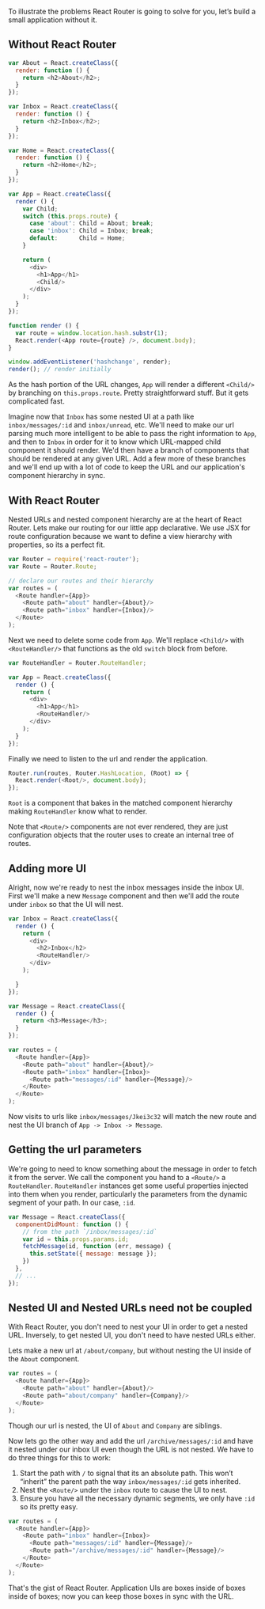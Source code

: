 To illustrate the problems React Router is going to solve for you, let’s build a
small application without it.

Without React Router
--------------------

```js
var About = React.createClass({
  render: function () {
    return <h2>About</h2>;
  }
});

var Inbox = React.createClass({
  render: function () {
    return <h2>Inbox</h2>;
  }
});

var Home = React.createClass({
  render: function () {
    return <h2>Home</h2>;
  }
});

var App = React.createClass({
  render () {
    var Child;
    switch (this.props.route) {
      case 'about': Child = About; break;
      case 'inbox': Child = Inbox; break;
      default:      Child = Home;
    }

    return (
      <div>
        <h1>App</h1>
        <Child/>
      </div>
    );
  }
});

function render () {
  var route = window.location.hash.substr(1);
  React.render(<App route={route} />, document.body);
}

window.addEventListener('hashchange', render);
render(); // render initially
```

As the hash portion of the URL changes, `App` will render a different
`<Child/>` by branching on `this.props.route`. Pretty straightforward
stuff. But it gets complicated fast.

Imagine now that `Inbox` has some nested UI at a path like
`inbox/messages/:id` and `inbox/unread`, etc. We'll need to make our url
parsing much more intelligent to be able to pass the right information
to `App`, and then to `Inbox` in order for it to know which URL-mapped
child component it should render. We'd then have a branch of components
that should be rendered at any given URL. Add a few more of these
branches and we'll end up with a lot of code to keep the URL and our
application's component hierarchy in sync.

With React Router
-----------------

Nested URLs and nested component hierarchy are at the heart of React
Router. Lets make our routing for our little app declarative. We use JSX
for route configuration because we want to define a view hierarchy with
properties, so its a perfect fit.

```js
var Router = require('react-router');
var Route = Router.Route;

// declare our routes and their hierarchy
var routes = (
  <Route handler={App}>
    <Route path="about" handler={About}/>
    <Route path="inbox" handler={Inbox}/>
  </Route>
);
```

Next we need to delete some code from `App`. We'll replace `<Child/>`
with `<RouteHandler/>` that functions as the old `switch` block from
before.

```js
var RouteHandler = Router.RouteHandler;

var App = React.createClass({
  render () {
    return (
      <div>
        <h1>App</h1>
        <RouteHandler/>
      </div>
    );
  }
});
```

Finally we need to listen to the url and render the application.

```js
Router.run(routes, Router.HashLocation, (Root) => {
  React.render(<Root/>, document.body);
});
```

`Root` is a component that bakes in the matched component hierarchy
making `RouteHandler` know what to render.

Note that `<Route/>` components are not ever rendered, they are just
configuration objects that the router uses to create an internal tree of
routes.

Adding more UI
--------------

Alright, now we're ready to nest the inbox messages inside the inbox UI.
First we'll make a new `Message` component and then we'll add the route
under `inbox` so that the UI will nest.

```js
var Inbox = React.createClass({
  render () {
    return (
      <div>
        <h2>Inbox</h2>
        <RouteHandler/>
      </div>
    );

  }
});

var Message = React.createClass({
  render () {
    return <h3>Message</h3>;
  }
});

var routes = (
  <Route handler={App}>
    <Route path="about" handler={About}/>
    <Route path="inbox" handler={Inbox}>
      <Route path="messages/:id" handler={Message}/>
    </Route>
  </Route>
);
```

Now visits to urls like `inbox/messages/Jkei3c32` will match the new
route and nest the UI branch of `App -> Inbox -> Message`.

Getting the url parameters
--------------------------

We're going to need to know something about the message in order to
fetch it from the server. We call the component you hand to a `<Route/>`
a `RouteHandler`. `RouteHandler` instances get some useful properties
injected into them when you render, particularly the parameters from the
dynamic segment of your path. In our case, `:id`.

```js
var Message = React.createClass({
  componentDidMount: function () {
    // from the path `/inbox/messages/:id`
    var id = this.props.params.id;
    fetchMessage(id, function (err, message) {
      this.setState({ message: message });
    })
  },
  // ...
});
```

Nested UI and Nested URLs need not be coupled
---------------------------------------------

With React Router, you don't need to nest your UI in order to get a
nested URL. Inversely, to get nested UI, you don't need to have nested
URLs either.

Lets make a new url at `/about/company`, but without nesting the UI
inside of the `About` component.

```js
var routes = (
  <Route handler={App}>
    <Route path="about" handler={About}/>
    <Route path="about/company" handler={Company}/>
  </Route>
);
```

Though our url is nested, the UI of `About` and `Company` are siblings.

Now lets go the other way and add the url `/archive/messages/:id` and
have it nested under our inbox UI even though the URL is not nested. We
have to do three things for this to work:

1. Start the path with `/` to signal that its an absolute path. This
   won’t “inherit” the parent path the way `inbox/messages/:id` gets
   inherited.
2. Nest the `<Route/>` under the `inbox` route to cause the UI to nest.
3. Ensure you have all the necessary dynamic segments, we only have
   `:id` so its pretty easy.

```js
var routes = (
  <Route handler={App}>
    <Route path="inbox" handler={Inbox}>
      <Route path="messages/:id" handler={Message}/>
      <Route path="/archive/messages/:id" handler={Message}/>
    </Route>
  </Route>
);
```

That's the gist of React Router. Application UIs are boxes inside of
boxes inside of boxes; now you can keep those boxes in sync with the
URL.


